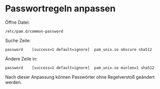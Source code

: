 # Passwortregeln anpassen

Öffne Datei:
```
/etc/pam.d/common-password
```

Suche Zeile:
```
password	[success=1 default=ignore]	pam_unix.so obscure sha512
```

Ändere Zeile in:
```
password	[success=1 default=ignore]	pam_unix.so minlen=1 sha512
```
Nach dieser Anpassung können Passwörter ohne Regelverstoß geändert werden.
